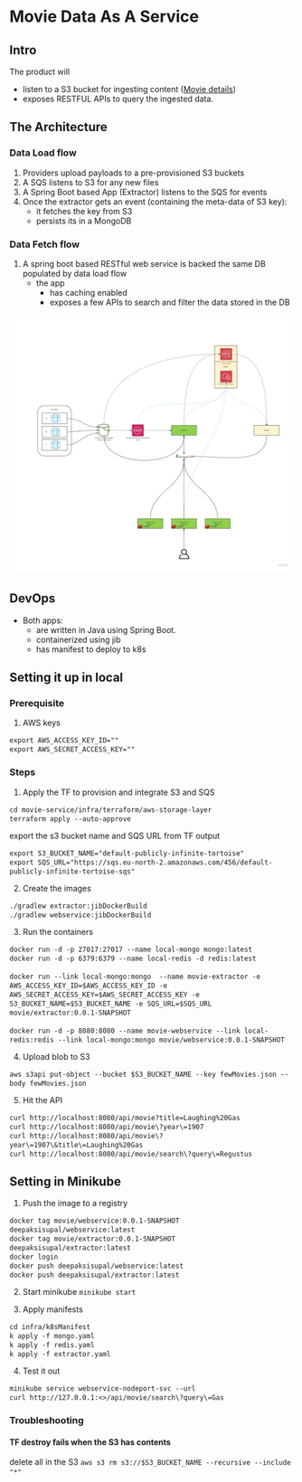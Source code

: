 # Movie Data As A Service

## Intro

The product will

- listen to a S3 bucket for ingesting content ([Movie details](https://github.com/prust/wikipedia-movie-data))
- exposes RESTFUL APIs to query the ingested data.

## The Architecture

### Data Load flow

1. Providers upload payloads to a pre-provisioned S3 buckets
2. A SQS listens to S3 for any new files
3. A Spring Boot based App (Extractor) listens to the SQS for events
4. Once the extractor gets an event (containing the meta-data of S3 key):
    - it fetches the key from S3
    - persists its in a MongoDB

### Data Fetch flow

1. A spring boot based RESTful web service is backed the same DB populated by data load flow
    - the app
        - has caching enabled
        - exposes a few APIs to search and filter the data stored in the DB  

![Alt text](resources/images/DaaS.jpg?raw=true "DaaS")

## DevOps

- Both apps:
  - are written in Java using Spring Boot.
  - containerized using jib
  - has manifest to deploy to k8s

## Setting it up in local

### Prerequisite

1. AWS keys

```shell
export AWS_ACCESS_KEY_ID=""
export AWS_SECRET_ACCESS_KEY=""
```

### Steps

1. Apply the TF to provision and integrate S3 and SQS

```shell
cd movie-service/infra/terraform/aws-storage-layer
terraform apply --auto-approve
```

export the s3 bucket name and SQS URL from TF output

```shell
export S3_BUCKET_NAME="default-publicly-infinite-tortoise"
export SQS_URL="https://sqs.eu-north-2.amazonaws.com/456/default-publicly-infinite-tortoise-sqs"
```

2. Create the images

```shell
./gradlew extractor:jibDockerBuild
./gradlew webservice:jibDockerBuild
```

3. Run the containers

```shell
docker run -d -p 27017:27017 --name local-mongo mongo:latest
docker run -d -p 6379:6379 --name local-redis -d redis:latest

docker run --link local-mongo:mongo  --name movie-extractor -e AWS_ACCESS_KEY_ID=$AWS_ACCESS_KEY_ID -e AWS_SECRET_ACCESS_KEY=$AWS_SECRET_ACCESS_KEY -e S3_BUCKET_NAME=$S3_BUCKET_NAME -e SQS_URL=$SQS_URL movie/extractor:0.0.1-SNAPSHOT

docker run -d -p 8080:8080 --name movie-webservice --link local-redis:redis --link local-mongo:mongo movie/webservice:0.0.1-SNAPSHOT

```

4. Upload blob to S3

```shell
aws s3api put-object --bucket $S3_BUCKET_NAME --key fewMovies.json --body fewMovies.json
```

5. Hit the API

```shell
curl http://localhost:8080/api/movie?title=Laughing%20Gas
curl http://localhost:8080/api/movie\?year\=1907
curl http://localhost:8080/api/movie\?year\=1907\&title\=Laughing%20Gas
curl http://localhost:8080/api/movie/search\?query\=Regustus 
```


## Setting in Minikube

1. Push the image to a registry

```shell
docker tag movie/webservice:0.0.1-SNAPSHOT deepaksisupal/webservice:latest
docker tag movie/extractor:0.0.1-SNAPSHOT deepaksisupal/extractor:latest
docker login
docker push deepaksisupal/webservice:latest
docker push deepaksisupal/extractor:latest
```

2. Start minikube
`minikube start`

3. Apply manifests

```shell
cd infra/k8sManifest
k apply -f mongo.yaml
k apply -f redis.yaml
k apply -f extractor.yaml
```

4. Test it out

```shell
minikube service webservice-nodeport-svc --url
curl http://127.0.0.1:<>/api/movie/search\?query\=Gas
```

### Troubleshooting

#### TF destroy fails when the S3 has contents

delete all in the S3
`aws s3 rm s3://$S3_BUCKET_NAME --recursive --include "*"`
